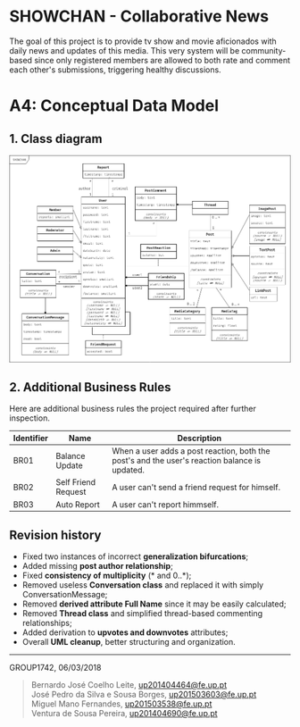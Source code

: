 # SHOWCHAN - Collaborative News
The goal of this project is to provide tv show and movie aficionados with daily news and updates of this media. This very system will be community-based since only registered members are allowed to both rate and comment each other's submissions, triggering healthy discussions.

# A4: Conceptual Data Model

## 1. Class diagram
<img src="showchan-uml.png" />
 
## 2. Additional Business Rules
Here are additional business rules the project required after further inspection.  

| Identifier | Name | Description |
| ---------- | ---- | ----------- |
| BR01 | Balance Update | When a user adds a post reaction, both the post's and the user's reaction balance is updated. |
| BR02 | Self Friend Request | A user can't send a friend request for himself. |
| BR03 | Auto Report | A user can't report himmself. |
 
## Revision history
* Fixed two instances of incorrect **generalization bifurcations**;
* Added missing **post author relationship**;
* Fixed **consistency of multiplicity** (* and 0..\*);
* Removed useless **Conversation class** and replaced it with simply ConversationMessage;
* Removed **derived attribute Full Name** since it may be easily calculated;
* Removed **Thread class** and simplified thread-based commenting relationships;
* Added derivation to **upvotes and downvotes** attributes;
* Overall **UML cleanup**, better structuring and organization.

 
***
 
GROUP1742, 06/03/2018
 
> Bernardo José Coelho Leite, up201404464@fe.up.pt  
> José Pedro da Silva e Sousa Borges, up201503603@fe.up.pt  
> Miguel Mano Fernandes, up201503538@fe.up.pt  
> Ventura de Sousa Pereira, up201404690@fe.up.pt  
